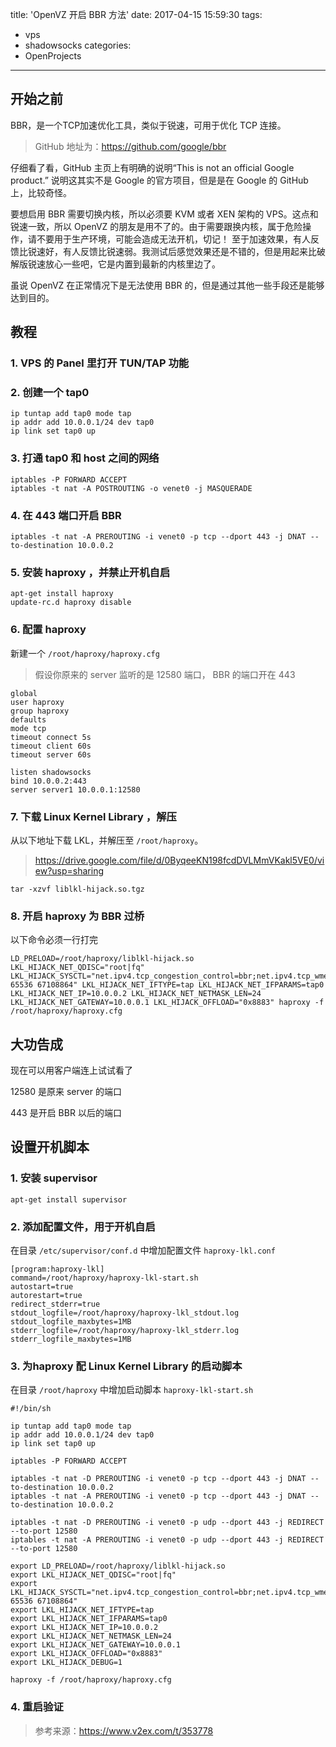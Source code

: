 title: 'OpenVZ 开启 BBR 方法'
date: 2017-04-15 15:59:30
tags: 
  - vps
  - shadowsocks
categories:
  - OpenProjects
---

## 开始之前

BBR，是一个TCP加速优化工具，类似于锐速，可用于优化 TCP 连接。

> GitHub 地址为：https://github.com/google/bbr

仔细看了看，GitHub 主页上有明确的说明“This is not an official Google product.” 说明这其实不是 Google 的官方项目，但是是在 Google 的 GitHub 上，比较奇怪。

要想启用 BBR 需要切换内核，所以必须要 KVM 或者 XEN 架构的 VPS。这点和锐速一致，所以 OpenVZ 的朋友是用不了的。由于需要跟换内核，属于危险操作，请不要用于生产环境，可能会造成无法开机，切记！
至于加速效果，有人反馈比锐速好，有人反馈比锐速弱。我测试后感觉效果还是不错的，但是用起来比破解版锐速放心一些吧，它是内置到最新的内核里边了。

虽说 OpenVZ 在正常情况下是无法使用 BBR 的，但是通过其他一些手段还是能够达到目的。

## 教程

### 1. VPS 的 Panel 里打开 TUN/TAP 功能

### 2. 创建一个 tap0
```
ip tuntap add tap0 mode tap
ip addr add 10.0.0.1/24 dev tap0
ip link set tap0 up
```

### 3. 打通 tap0 和 host 之间的网络
```
iptables -P FORWARD ACCEPT
iptables -t nat -A POSTROUTING -o venet0 -j MASQUERADE
```

### 4. 在 443 端口开启 BBR
```
iptables -t nat -A PREROUTING -i venet0 -p tcp --dport 443 -j DNAT --to-destination 10.0.0.2
```

### 5. 安装 haproxy ，并禁止开机自启
```
apt-get install haproxy
update-rc.d haproxy disable
```

### 6. 配置 haproxy
新建一个 `/root/haproxy/haproxy.cfg`
>假设你原来的 server 监听的是 12580 端口， BBR 的端口开在 443

```
global
user haproxy
group haproxy
defaults
mode tcp
timeout connect 5s
timeout client 60s
timeout server 60s

listen shadowsocks
bind 10.0.0.2:443
server server1 10.0.0.1:12580
```

### 7. 下载 Linux Kernel Library ，解压
从以下地址下载 LKL，并解压至 `/root/haproxy`。
>https://drive.google.com/file/d/0ByqeeKN198fcdDVLMmVKakl5VE0/view?usp=sharing

```
tar -xzvf liblkl-hijack.so.tgz
```

### 8. 开启 haproxy 为 BBR 过桥
以下命令必须一行打完

```
LD_PRELOAD=/root/haproxy/liblkl-hijack.so LKL_HIJACK_NET_QDISC="root|fq" LKL_HIJACK_SYSCTL="net.ipv4.tcp_congestion_control=bbr;net.ipv4.tcp_wmem=4096 65536 67108864" LKL_HIJACK_NET_IFTYPE=tap LKL_HIJACK_NET_IFPARAMS=tap0 LKL_HIJACK_NET_IP=10.0.0.2 LKL_HIJACK_NET_NETMASK_LEN=24 LKL_HIJACK_NET_GATEWAY=10.0.0.1 LKL_HIJACK_OFFLOAD="0x8883" haproxy -f /root/haproxy/haproxy.cfg
```

## 大功告成
现在可以用客户端连上试试看了 

12580 是原来 server 的端口 

443 是开启 BBR 以后的端口

## 设置开机脚本

### 1. 安装 supervisor

```
apt-get install supervisor
```

### 2. 添加配置文件，用于开机自启
在目录 `/etc/supervisor/conf.d` 中增加配置文件 `haproxy-lkl.conf`

```
[program:haproxy-lkl] 
command=/root/haproxy/haproxy-lkl-start.sh
autostart=true 
autorestart=true 
redirect_stderr=true 
stdout_logfile=/root/haproxy/haproxy-lkl_stdout.log 
stdout_logfile_maxbytes=1MB 
stderr_logfile=/root/haproxy/haproxy-lkl_stderr.log 
stderr_logfile_maxbytes=1MB
```

### 3. 为haproxy 配 Linux Kernel Library 的启动脚本

在目录 `/root/haproxy` 中增加启动脚本 `haproxy-lkl-start.sh`

```
#!/bin/sh 

ip tuntap add tap0 mode tap 
ip addr add 10.0.0.1/24 dev tap0 
ip link set tap0 up 

iptables -P FORWARD ACCEPT 

iptables -t nat -D PREROUTING -i venet0 -p tcp --dport 443 -j DNAT --to-destination 10.0.0.2 
iptables -t nat -A PREROUTING -i venet0 -p tcp --dport 443 -j DNAT --to-destination 10.0.0.2 

iptables -t nat -D PREROUTING -i venet0 -p udp --dport 443 -j REDIRECT --to-port 12580 
iptables -t nat -A PREROUTING -i venet0 -p udp --dport 443 -j REDIRECT --to-port 12580 

export LD_PRELOAD=/root/haproxy/liblkl-hijack.so 
export LKL_HIJACK_NET_QDISC="root|fq" 
export LKL_HIJACK_SYSCTL="net.ipv4.tcp_congestion_control=bbr;net.ipv4.tcp_wmem=4096 65536 67108864" 
export LKL_HIJACK_NET_IFTYPE=tap 
export LKL_HIJACK_NET_IFPARAMS=tap0 
export LKL_HIJACK_NET_IP=10.0.0.2 
export LKL_HIJACK_NET_NETMASK_LEN=24 
export LKL_HIJACK_NET_GATEWAY=10.0.0.1 
export LKL_HIJACK_OFFLOAD="0x8883" 
export LKL_HIJACK_DEBUG=1 

haproxy -f /root/haproxy/haproxy.cfg
```

### 4. 重启验证

> 参考来源：https://www.v2ex.com/t/353778